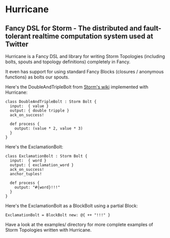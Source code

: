 # Hurricane
## Fancy DSL for Storm - The distributed and fault-tolerant realtime computation system used at Twitter

Hurricane is a Fancy DSL and library for writing Storm Topologies (including bolts, spouts and topology definitions) completely in Fancy.

It even has support for using standard Fancy Blocks (closures / anonymous functions) as bolts our spouts.

Here's the DoubleAndTripleBolt from [Storm's wiki](https://github.com/nathanmarz/storm/wiki/Tutorial) implemented with Hurricane:

```fancy
class DoubleAndTripleBolt : Storm Bolt {
  input:  { value }
  output: { double tripple }
  ack_on_success!

  def process {
    output: (value * 2, value * 3)
  }
}
```

Here's the ExclamationBolt:

```fancy
class ExclamationBolt : Storm Bolt {
  input:  { word }
  output: { exclamation_word }
  ack_on_success!
  anchor_tuples!

  def process {
    output: "#{word}!!!"
  }
}
```

Here's the ExclamationBolt as a BlockBolt using a partial Block:

```fancy
ExclamationBolt = BlockBolt new: @{ ++ "!!!" }
```

Have a look at the examples/ directory for more complete examples of Storm Topologies written with Hurricane.